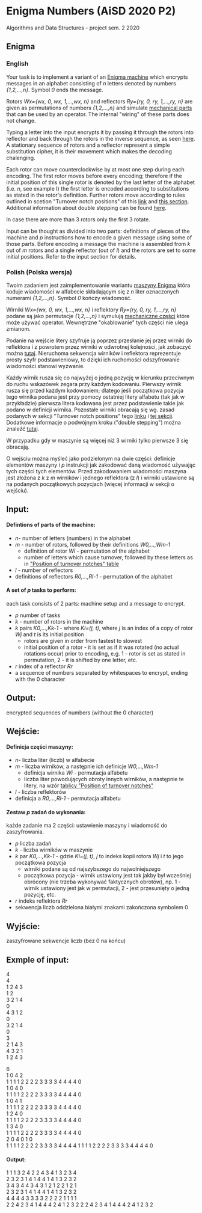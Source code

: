# Enigma Numbers (AiSD 2020 P2)

Algorithms and Data Structures - project sem. 2 2020

## Enigma

### English

Your task is to implement a variant of an [Enigma machine](https://en.wikipedia.org/wiki/Enigma_machine) which encrypts messages in an alphabet consisting of *n* letters denoted by numbers *{1,2,...,n}*. Symbol *0* ends the message.

Rotors *Wx={wx, 0, wx, 1,...,wx, n}* and reflectors *Ry={ry, 0, ry, 1,...,ry, n}* are given as permutations of numbers *{1,2,...,n}* and simulate [mechanical parts](https://en.wikipedia.org/wiki/Enigma_rotor_details) that can be used by an operator. The internal "wiring" of these parts does not change.

Typing a letter into the input encrypts it by passing it through the rotors into reflector and back through the rotors in the inverse sequence, as seen [here](https://upload.wikimedia.org/wikipedia/commons/thumb/6/6c/Enigma-action.svg/600px-Enigma-action.svg.png). A stationary sequence of rotors and a reflector represent a simple substitution cipher, it is their movement which makes the decoding chalenging.

Each rotor can move counterclockwise by at most one step during each encoding. The first rotor moves before every encoding; therefore if the initial position of this single rotor is denoted by the last letter of the alphabet (i.e. *n*, see example I) the first letter is encoded according to substitutions as stated in the rotor's definition.
Further rotors move according to rules outlined in scetion "Turnover notch positions" of this [link](https://en.wikipedia.org/wiki/Enigma_machine#Turnover) and [this section](https://en.wikipedia.org/wiki/Enigma_machine#Turnover). Additional information about double stepping can be found [here](http://www.intelligenia.org/downloads/rotors1.pdf).

In case there are more than 3 rotors only the first 3 rotate.

Input can be thought as divided into two parts: definitions of pieces of the machine and *p* instructions how to encode a given message using some of those parts. Before encoding a message the machine is assembled from *k* out of *m* rotors and a single reflector (out of *l*) and the rotors are set to some initial positions. Refer to the input section for details.

### Polish (Polska wersja)

Twoim zadaniem jest zaimplementowanie wariantu [maszyny Enigma](https://en.wikipedia.org/wiki/Enigma_machine) która koduje wiadomości w alfabecie składającym się z *n* liter oznaczonych numerami *{1,2,...,n}*. Symbol *0* kończy wiadomość.

Wirniki *Wx={wx, 0, wx, 1,...,wx, n}* i reflektory *Ry={ry, 0, ry, 1,...,ry, n}* podane są jako permutacje *{1,2,...,n}* i symulują [mechaniczne części](https://en.wikipedia.org/wiki/Enigma_rotor_details) które może używać operator. Wewnętrzne "okablowanie" tych części nie ulega zmianom.

Podanie na wejście litery szyfruje ją poprzez przesłanie jej przez wirniki do reflektora i z powrotem przez wirniki w odwrotnej kolejności, jak zobaczyć można [tutaj](https://upload.wikimedia.org/wikipedia/commons/thumb/6/6c/Enigma-action.svg/600px-Enigma-action.svg.png). Nieruchoma sekwencja wirników i reflektora reprezentuje prosty szyfr podstawieniowy, to dzięki ich ruchomości odszyfrowanie wiadomości stanowi wyzwanie.

Każdy wirnik rusza się co najwyżej o jedną pozycję w kierunku przeciwnym do ruchu wskazówek zegara przy każdym kodowaniu. Pierwszy wirnik rusza się przed każdym kodowaniem; dlatego jeśli początkowa pozycja tego wirnika podana jest przy pomocy ostatniej litery alfabetu (tak jak w przykładzie) pierwsza litera kodowana jest przez podstawienie takie jak podano w definicji wirnika. Pozostałe wirniki obracają się wg. zasad podanych w sekcji "Turnover notch positions" tego [linku](https://en.wikipedia.org/wiki/Enigma_machine#Turnover) i [tej sekcji](https://en.wikipedia.org/wiki/Enigma_machine#Turnover). Dodatkowe informacje o podwójnym kroku ("double stepping") można znaleźć [tutaj](http://www.intelligenia.org/downloads/rotors1.pdf).

W przypadku gdy w maszynie są więcej niż 3 wirniki tylko pierwsze 3 się obracają.

O wejściu można myśleć jako podzielonym na dwie części: definicje elementów maszyny i *p* instrukcji jak zakodować daną wiadomość używając tych części tych elementów. Przed zakodowaniem wiadomości maszyna jest złożona z *k* z *m* wirników i jednego reflektora (z *l*) i wirniki ustawione są na podanych początkowych pozycjach (więcej informacji w sekcji o wejściu).

## Input:

#### Defintions of parts of the machine:

- *n*- number of letters (numbers) in the alphabet
- *m* - number of rotors, followed by their definitions *W0,...,Wm-1*
	- definition of rotor *Wi* - permutation of the alphabet
	- number of letters which cause turnover, followed by these letters as in ["Position of turnover notches" table](https://en.wikipedia.org/wiki/Enigma_machine#Turnover)
- *l* - number of reflectors
- definitions of reflectors *R0,...,Rl-1* - permutation of the alphabet

#### A set of *p* tasks to perform:

each task consists of 2 parts: machine setup and a message to encrypt.

- *p* number of tasks
- *k* - number of rotors in the machine
- *k* pairs *K0,...,Kk-1* - where *Ki=(j, t)*, where *j* is an index of a copy of rotor *Wj* and *t* is its initial position
	- rotors are given in order from fastest to slowest
	- initial position of a rotor - it is set as if it was rotated (no actual rotations occur) prior to encoding, e.g. 1 - rotor is set as stated in permutation, 2 - it is shifted by one letter, etc.
- *r* index of a reflector *Rr*
- a sequence of numbers separated by whitespaces to encrypt, ending with the 0 character

## Output:

encrypted sequences of numbers (without the 0 character)

## Wejście:

#### Definicja części maszyny:

- *n*- liczba liter (liczb) w alfabecie
- *m* - liczba wirników, a następnie ich definicje *W0,...,Wm-1*
	- definicja wirnika *Wi* - permutacja alfabetu
	- liczba liter powodujących obroty innych wirników, a następnie te litery, na wzór [tablicy "Position of turnover notches"](https://en.wikipedia.org/wiki/Enigma_machine#Turnover)
- *l* - liczba reflektorów
- definicja a *R0,...,Rl-1* - permutacja alfabetu

#### Zestaw *p* zadań do wykonania:

każde zadanie ma 2 części: ustawienie maszyny i wiadomość do zaszyfrowania.

- *p* liczba zadań
- *k* - liczba wirników w maszynie
- *k* par *K0,...,Kk-1* - gdzie *Ki=(j, t)*, *j* to indeks kopii rotora *Wj* i *t* to jego początkowa pozycja
	- wirniki podane są od najszybszego do najwolniejszego
	- początkowa pozycja - wirnik ustawiony jest tak jakby był wcześniej obrócony (nie trzeba wykonywać faktycznych obrotów), np. 1 - wirnik ustawiony jest jak w permutacji, 2 - jest przesunięty o jedną pozycję, etc.
- *r* indeks reflektora *Rr*
- sekwencja liczb oddzielona białymi znakami zakończona symbolem 0

## Wyjście:

zaszyfrowane sekwencje liczb (bez 0 na końcu)

## Exmple of input:
 

4  
4  
1 2 4 3   
1 2  
3 2 1 4  
0  
4 3 1 2  
0  
3 2 1 4  
0  
3  
2 1 4 3  
4 3 2 1  
1 2 4 3  

6  
1 0 4 2  
1 1 1 1 2 2 2 2 3 3 3 3 4 4 4 4 0  
1 0 4 0  
1 1 1 1 2 2 2 2 3 3 3 3 4 4 4 4 0  
1 0 4 1  
1 1 1 1 2 2 2 2 3 3 3 3 4 4 4 4 0  
1 2 4 0  
1 1 1 1 2 2 2 2 3 3 3 3 4 4 4 4 0  
1 3 4 0  
1 1 1 1 2 2 2 2 3 3 3 3 4 4 4 4 0  
2 0 4 0 1 0  
1 1 1 1 2 2 2 2 3 3 3 3 4 4 4 4 1 1 1 1 2 2 2 2 3 3 3 3 4 4 4 4 0  



#### Output:
 
1 1 1 3 2 4 2 2 4 3 4 1 3 2 3 4  
2 3 2 3 1 4 1 4 4 1 4 1 3 2 3 2  
3 4 3 4 4 3 4 3 1 2 1 2 2 1 2 1  
2 3 2 3 1 4 1 4 4 1 4 1 3 2 3 2  
4 4 4 4 3 3 3 3 2 2 2 2 1 1 1 1  
2 2 4 2 3 4 1 4 4 4 2 4 1 2 3 2 2 2 4 2 3 4 1 4 4 4 2 4 1 2 3 2  
